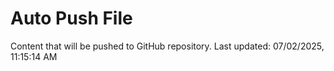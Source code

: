 # Auto Push File

Content that will be pushed to GitHub repository.
Last updated: 07/02/2025, 11:15:14 AM